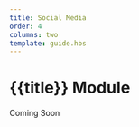 ```yaml
---
title: Social Media
order: 4
columns: two
template: guide.hbs
---
```


# {{title}} Module
  
Coming Soon  
